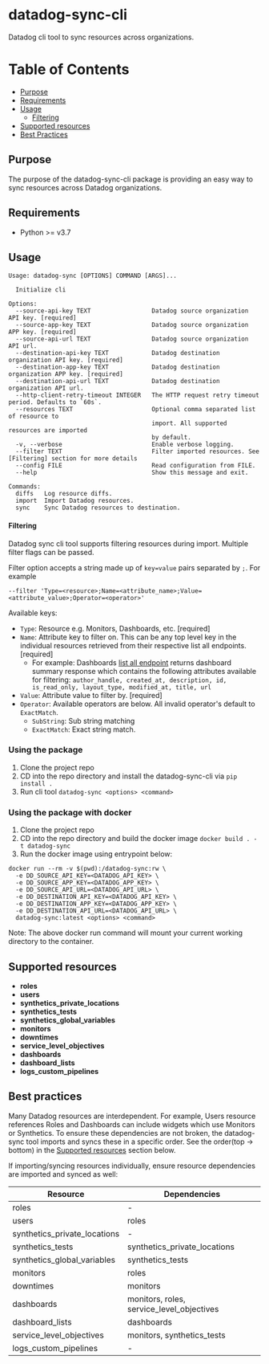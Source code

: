 # datadog-sync-cli
Datadog cli tool to sync resources across organizations.

# Table of Contents
- [Purpose](#purpose)
- [Requirements](#requirements)
- [Usage](#usage)
  - [Filtering](#filtering)
- [Supported resources](#supported-resources)
- [Best Practices](#best-practices)

## Purpose

The purpose of the datadog-sync-cli package is providing an easy way to sync resources across Datadog organizations.

## Requirements

- Python >= v3.7

## Usage

```
Usage: datadog-sync [OPTIONS] COMMAND [ARGS]...

  Initialize cli

Options:
  --source-api-key TEXT                 Datadog source organization API key. [required]
  --source-app-key TEXT                 Datadog source organization APP key. [required]
  --source-api-url TEXT                 Datadog source organization API url.
  --destination-api-key TEXT            Datadog destination organization API key. [required]
  --destination-app-key TEXT            Datadog destination organization APP key. [required]
  --destination-api-url TEXT            Datadog destination organization API url.
  --http-client-retry-timeout INTEGER   The HTTP request retry timeout period. Defaults to `60s`.
  --resources TEXT                      Optional comma separated list of resource to
                                        import. All supported resources are imported
                                        by default.
  -v, --verbose                         Enable verbose logging.
  --filter TEXT                         Filter imported resources. See [Filtering] section for more details
  --config FILE                         Read configuration from FILE.
  --help                                Show this message and exit.

Commands:
  diffs   Log resource diffs.
  import  Import Datadog resources.
  sync    Sync Datadog resources to destination.
```
#### Filtering

Datadog sync cli tool supports filtering resources during import. Multiple filter flags can be passed. 

Filter option accepts a string made up of `key=value` pairs separated by `;`. For example
```
--filter 'Type=<resource>;Name=<attribute_name>;Value=<attribute_value>;Operator=<operator>'
```
Available keys:

- `Type`: Resource e.g. Monitors, Dashboards, etc. [required]
- `Name`: Attribute key to filter on. This can be any top level key in the individual resources retrieved from their respective list all endpoints. [required]
  - For example: Dashboards [list all endpoint](https://docs.datadoghq.com/api/latest/dashboards/#get-all-dashboards) returns dashboard summary response which contains the following attributes available for filtering: `author_handle, created_at, description, id, is_read_only, layout_type, modified_at, title, url`
- `Value`: Attribute value to filter by. [required]
- `Operator`: Available operators are below. All invalid operator's default to `ExactMatch`.
  - `SubString`: Sub string matching
  - `ExactMatch`: Exact string match.

### Using the package

1) Clone the project repo
2) CD into the repo directory and install the datadog-sync-cli via `pip install .`
3) Run cli tool `datadog-sync <options> <command>`

### Using the package with docker
1) Clone the project repo
2) CD into the repo directory and build the docker image `docker build . -t datadog-sync`
3) Run the docker image using entrypoint below:
```
docker run --rm -v $(pwd):/datadog-sync:rw \
  -e DD_SOURCE_API_KEY=<DATADOG_API_KEY> \
  -e DD_SOURCE_APP_KEY=<DATADOG_APP_KEY> \
  -e DD_SOURCE_API_URL=<DATADOG_API_URL> \
  -e DD_DESTINATION_API_KEY=<DATADOG_API_KEY> \
  -e DD_DESTINATION_APP_KEY=<DATADOG_APP_KEY> \
  -e DD_DESTINATION_API_URL=<DATADOG_API_URL> \
  datadog-sync:latest <options> <command>
```
Note: The above docker run command will mount your current working directory to the container.

## Supported resources

- **roles**
- **users**
- **synthetics_private_locations**
- **synthetics_tests**
- **synthetics_global_variables**
- **monitors**
- **downtimes**
- **service_level_objectives**
- **dashboards**
- **dashboard_lists**
- **logs_custom_pipelines**

## Best practices

Many Datadog resources are interdependent. For example, Users resource references Roles and Dashboards can include widgets which use Monitors or Synthetics. To ensure these dependencies are not broken, the datadog-sync tool imports and syncs these in a specific order. See the order(top -> bottom) in the [Supported resources](#supported-resources) section below.

If importing/syncing resources individually, ensure resource dependencies are imported and synced as well:

Resource                      | Dependencies
---                           | ---
roles                         | -
users                         | roles
synthetics_private_locations  | -
synthetics_tests              | synthetics_private_locations
synthetics_global_variables   | synthetics_tests
monitors                      | roles
downtimes                     | monitors
dashboards                    | monitors, roles, service_level_objectives
dashboard_lists               | dashboards
service_level_objectives      | monitors, synthetics_tests
logs_custom_pipelines         | -
